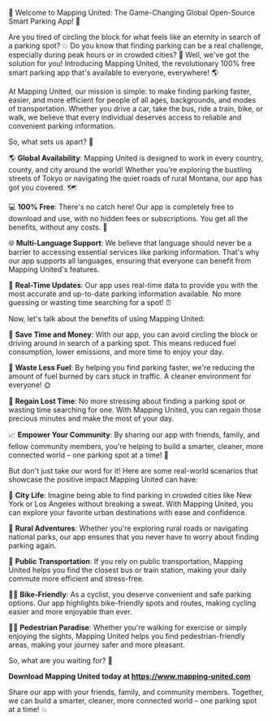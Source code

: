 🚀 Welcome to Mapping United: The Game-Changing Global Open-Source Smart Parking App! 🚀

Are you tired of circling the block for what feels like an eternity in search of a parking spot? 💥 Do you know that finding parking can be a real challenge, especially during peak hours or in crowded cities? 🌆 Well, we've got the solution for you! Introducing Mapping United, the revolutionary 100% free smart parking app that's available to everyone, everywhere! 🌎

At Mapping United, our mission is simple: to make finding parking faster, easier, and more efficient for people of all ages, backgrounds, and modes of transportation. Whether you drive a car, take the bus, ride a train, bike, or walk, we believe that every individual deserves access to reliable and convenient parking information.

So, what sets us apart? 🤔

🌎 **Global Availability**: Mapping United is designed to work in every country, county, and city around the world! Whether you're exploring the bustling streets of Tokyo or navigating the quiet roads of rural Montana, our app has got you covered. 🗺️

💻 **100% Free**: There's no catch here! Our app is completely free to download and use, with no hidden fees or subscriptions. You get all the benefits, without any costs. 🎁

🌐 **Multi-Language Support**: We believe that language should never be a barrier to accessing essential services like parking information. That's why our app supports all languages, ensuring that everyone can benefit from Mapping United's features.

🚗 **Real-Time Updates**: Our app uses real-time data to provide you with the most accurate and up-to-date parking information available. No more guessing or wasting time searching for a spot! ⏰

Now, let's talk about the benefits of using Mapping United:

💸 **Save Time and Money**: With our app, you can avoid circling the block or driving around in search of a parking spot. This means reduced fuel consumption, lower emissions, and more time to enjoy your day.

🌟 **Waste Less Fuel**: By helping you find parking faster, we're reducing the amount of fuel burned by cars stuck in traffic. A cleaner environment for everyone! 🌞

💪 **Regain Lost Time**: No more stressing about finding a parking spot or wasting time searching for one. With Mapping United, you can regain those precious minutes and make the most of your day.

📈 **Empower Your Community**: By sharing our app with friends, family, and fellow community members, you're helping to build a smarter, cleaner, more connected world – one parking spot at a time! 🌟

But don't just take our word for it! Here are some real-world scenarios that showcase the positive impact Mapping United can have:

🚗 **City Life**: Imagine being able to find parking in crowded cities like New York or Los Angeles without breaking a sweat. With Mapping United, you can explore your favorite urban destinations with ease and confidence.

🌳 **Rural Adventures**: Whether you're exploring rural roads or navigating national parks, our app ensures that you never have to worry about finding parking again.

🚌 **Public Transportation**: If you rely on public transportation, Mapping United helps you find the closest bus or train station, making your daily commute more efficient and stress-free.

🚴‍♂️ **Bike-Friendly**: As a cyclist, you deserve convenient and safe parking options. Our app highlights bike-friendly spots and routes, making cycling easier and more enjoyable than ever.

🏃‍♀️ **Pedestrian Paradise**: Whether you're walking for exercise or simply enjoying the sights, Mapping United helps you find pedestrian-friendly areas, making your journey safer and more pleasant.

So, what are you waiting for? 🎉

**Download Mapping United today at https://www.mapping-united.com**

Share our app with your friends, family, and community members. Together, we can build a smarter, cleaner, more connected world – one parking spot at a time! 💥